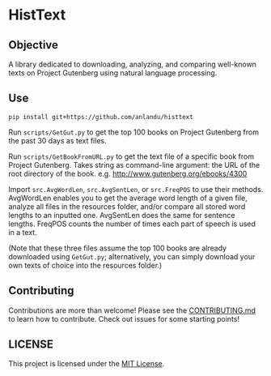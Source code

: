 # HistText

## Objective
A library dedicated to downloading, analyzing, and comparing well-known texts on Project Gutenberg using natural language processing.

## Use
`pip install git+https://github.com/anlandu/histtext`

Run `scripts/GetGut.py` to get the top 100 books on Project Gutenberg from the past 30 days
as text files.

Run  `scripts/GetBookFromURL.py` to get the text file of a specific book from Project Gutenberg.
Takes string as command-line argument: the URL of the root directory of the book. e.g. http://www.gutenberg.org/ebooks/4300

Import `src.AvgWordLen`, `src.AvgSentLen`, or `src.FreqPOS` to use their methods. AvgWordLen enables you to get the average word length of a given file, analyze all files in the resources folder, and/or compare all stored word lengths to an inputted one. AvgSentLen does the same for sentence lengths. FreqPOS counts the number of times each part of speech is used in a text.

(Note that these three files assume the top 100 books are already downloaded using `GetGut.py`; alternatively, you can simply download your own texts of choice into the resources folder.)

## Contributing
Contributions are more than welcome! Please see the  [CONTRIBUTING.md](CONTRIBUTING.md) to learn how to contribute. Check out issues for some starting points!

## LICENSE
This project is licensed under the [MIT License](LICENSE).
